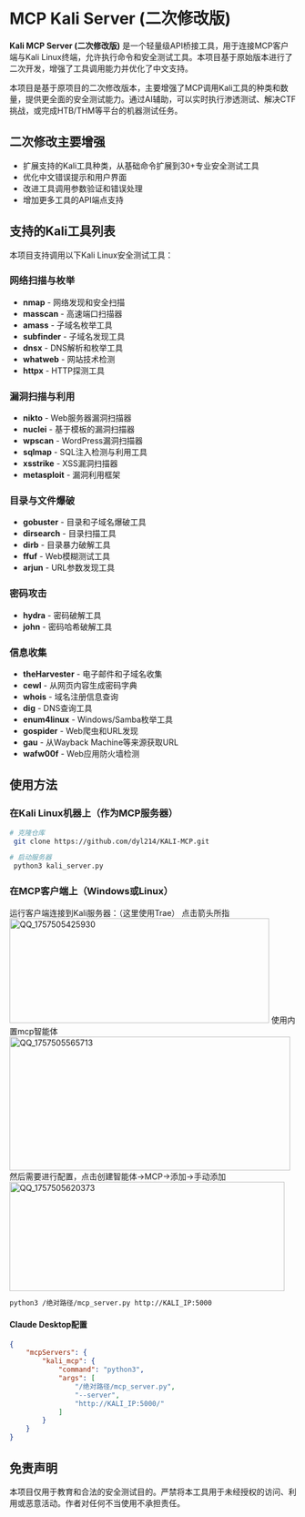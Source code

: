 # MCP Kali Server (二次修改版)

**Kali MCP Server (二次修改版)** 是一个轻量级API桥接工具，用于连接MCP客户端与Kali Linux终端，允许执行命令和安全测试工具。本项目基于原始版本进行了二次开发，增强了工具调用能力并优化了中文支持。

本项目是基于原项目的二次修改版本，主要增强了MCP调用Kali工具的种类和数量，提供更全面的安全测试能力。通过AI辅助，可以实时执行渗透测试、解决CTF挑战，或完成HTB/THM等平台的机器测试任务。

## 二次修改主要增强
- 扩展支持的Kali工具种类，从基础命令扩展到30+专业安全测试工具
- 优化中文错误提示和用户界面
- 改进工具调用参数验证和错误处理
- 增加更多工具的API端点支持

## 支持的Kali工具列表
本项目支持调用以下Kali Linux安全测试工具：

### 网络扫描与枚举
- **nmap** - 网络发现和安全扫描
- **masscan** - 高速端口扫描器
- **amass** - 子域名枚举工具
- **subfinder** - 子域名发现工具
- **dnsx** - DNS解析和枚举工具
- **whatweb** - 网站技术检测
- **httpx** - HTTP探测工具

### 漏洞扫描与利用
- **nikto** - Web服务器漏洞扫描器
- **nuclei** - 基于模板的漏洞扫描器
- **wpscan** - WordPress漏洞扫描器
- **sqlmap** - SQL注入检测与利用工具
- **xsstrike** - XSS漏洞扫描器
- **metasploit** - 漏洞利用框架

### 目录与文件爆破
- **gobuster** - 目录和子域名爆破工具
- **dirsearch** - 目录扫描工具
- **dirb** - 目录暴力破解工具
- **ffuf** - Web模糊测试工具
- **arjun** - URL参数发现工具

### 密码攻击
- **hydra** - 密码破解工具
- **john** - 密码哈希破解工具

### 信息收集
- **theHarvester** - 电子邮件和子域名收集
- **cewl** - 从网页内容生成密码字典
- **whois** - 域名注册信息查询
- **dig** - DNS查询工具
- **enum4linux** - Windows/Samba枚举工具
- **gospider** - Web爬虫和URL发现
- **gau** - 从Wayback Machine等来源获取URL
- **wafw00f** - Web应用防火墙检测

## 使用方法

### 在Kali Linux机器上（作为MCP服务器）
```bash
# 克隆仓库
 git clone https://github.com/dyl214/KALI-MCP.git

# 启动服务器
 python3 kali_server.py
```

### 在MCP客户端上（Windows或Linux）
运行客户端连接到Kali服务器：（这里使用Trae）
点击箭头所指
<img width="456" height="184" alt="QQ_1757505425930" src="https://github.com/user-attachments/assets/689b6abe-ecd2-4164-9d4e-6b83779b0f8f" />
使用内置mcp智能体
<img width="493" height="235" alt="QQ_1757505565713" src="https://github.com/user-attachments/assets/d4e24d68-7ac5-43bf-b1e0-ed98e7a12ee5" />
然后需要进行配置，点击创建智能体->MCP->添加->手动添加
<img width="483" height="192" alt="QQ_1757505620373" src="https://github.com/user-attachments/assets/5987b65c-f5d2-4040-9bfd-a556218c8478" />






```bash
python3 /绝对路径/mcp_server.py http://KALI_IP:5000
```

#### Claude Desktop配置

```json
{
    "mcpServers": {
        "kali_mcp": {
            "command": "python3",
            "args": [
                "/绝对路径/mcp_server.py",
                "--server",
                "http://KALI_IP:5000/"
            ]
        }
    }
}
```


## 免责声明
本项目仅用于教育和合法的安全测试目的。严禁将本工具用于未经授权的访问、利用或恶意活动。作者对任何不当使用不承担责任。
